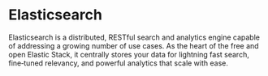 # Elasticsearch

Elasticsearch is a distributed, RESTful search and analytics engine capable of addressing a growing number of use cases. As the heart of the free and open Elastic Stack, it centrally stores your data for lightning fast search, fine‑tuned relevancy, and powerful analytics that scale with ease.

